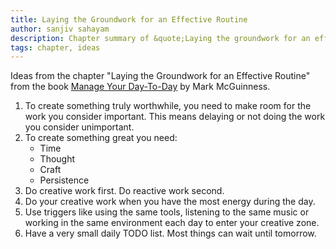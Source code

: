 ```yaml
---
title: Laying the Groundwork for an Effective Routine
author: sanjiv sahayam
description: Chapter summary of &quote;Laying the groundwork for an effective routine&quote; by Mark McGuinness
tags: chapter, ideas
---
```

Ideas from the chapter "Laying the Groundwork for an Effective Routine" from the book [Manage Your Day-To-Day](http://99u.com/book/manage-your-day-to-day-2) by Mark  McGuinness.

1. To create something truly worthwhile, you need to make room for the work you consider important. This means delaying or not doing the work you consider unimportant.
2. To create something great you need:
    * Time
    * Thought
    * Craft
    * Persistence
3. Do creative work first. Do reactive work second.
4. Do your creative work when you have the most energy during the day.
5. Use triggers like using the same tools, listening to the same music or working in the same environment each day to enter your creative zone.
6. Have a very small daily TODO list. Most things can wait until tomorrow.